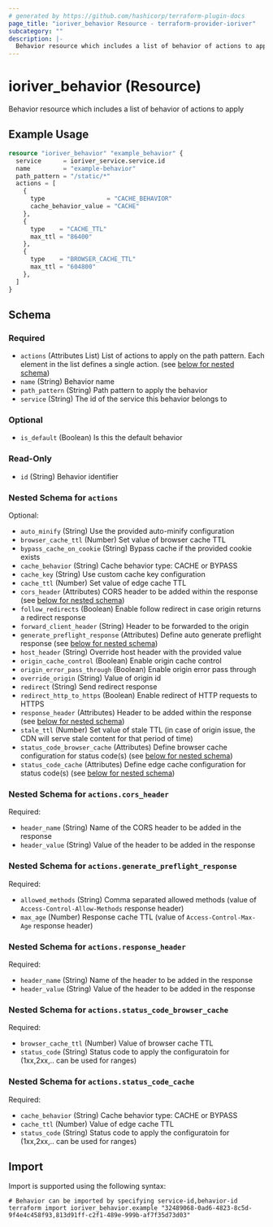 ```yaml
---
# generated by https://github.com/hashicorp/terraform-plugin-docs
page_title: "ioriver_behavior Resource - terraform-provider-ioriver"
subcategory: ""
description: |-
  Behavior resource which includes a list of behavior of actions to apply
---
```


# ioriver_behavior (Resource)

Behavior resource which includes a list of behavior of actions to apply

## Example Usage

```terraform
resource "ioriver_behavior" "example_behavior" {
  service      = ioriver_service.service.id
  name         = "example-behavior"
  path_pattern = "/static/*"
  actions = [
    {
      type                 = "CACHE_BEHAVIOR"
      cache_behavior_value = "CACHE"
    },
    {
      type    = "CACHE_TTL"
      max_ttl = "86400"
    },
    {
      type    = "BROWSER_CACHE_TTL"
      max_ttl = "604800"
    },
  ]
}
```

<!-- schema generated by tfplugindocs -->
## Schema

### Required

- `actions` (Attributes List) List of actions to apply on the path pattern. Each element in the list defines a single action. (see [below for nested schema](#nestedatt--actions))
- `name` (String) Behavior name
- `path_pattern` (String) Path pattern to apply the behavior
- `service` (String) The id of the service this behavior belongs to

### Optional

- `is_default` (Boolean) Is this the default behavior

### Read-Only

- `id` (String) Behavior identifier

<a id="nestedatt--actions"></a>
### Nested Schema for `actions`

Optional:

- `auto_minify` (String) Use the provided auto-minify configuration
- `browser_cache_ttl` (Number) Set value of browser cache TTL
- `bypass_cache_on_cookie` (String) Bypass cache if the provided cookie exists
- `cache_behavior` (String) Cache behavior type: CACHE or BYPASS
- `cache_key` (String) Use custom cache key configuration
- `cache_ttl` (Number) Set value of edge cache TTL
- `cors_header` (Attributes) CORS header to be added within the response (see [below for nested schema](#nestedatt--actions--cors_header))
- `follow_redirects` (Boolean) Enable follow redirect in case origin returns a redirect response
- `forward_client_header` (String) Header to be forwarded to the origin
- `generate_preflight_response` (Attributes) Define auto generate preflight response (see [below for nested schema](#nestedatt--actions--generate_preflight_response))
- `host_header` (String) Override host header with the provided value
- `origin_cache_control` (Boolean) Enable origin cache control
- `origin_error_pass_through` (Boolean) Enable origin error pass through
- `override_origin` (String) Value of origin id
- `redirect` (String) Send redirect response
- `redirect_http_to_https` (Boolean) Enable redirect of HTTP requests to HTTPS
- `response_header` (Attributes) Header to be added within the response (see [below for nested schema](#nestedatt--actions--response_header))
- `stale_ttl` (Number) Set value of stale TTL (in case of origin issue, the CDN will serve stale content for that period of time)
- `status_code_browser_cache` (Attributes) Define browser cache configuration for status code(s) (see [below for nested schema](#nestedatt--actions--status_code_browser_cache))
- `status_code_cache` (Attributes) Define edge cache configuration for status code(s) (see [below for nested schema](#nestedatt--actions--status_code_cache))

<a id="nestedatt--actions--cors_header"></a>
### Nested Schema for `actions.cors_header`

Required:

- `header_name` (String) Name of the CORS header to be added in the response
- `header_value` (String) Value of the header to be added in the response


<a id="nestedatt--actions--generate_preflight_response"></a>
### Nested Schema for `actions.generate_preflight_response`

Required:

- `allowed_methods` (String) Comma separated allowed methods (value of `Access-Control-Allow-Methods` response header)
- `max_age` (Number) Response cache TTL (value of `Access-Control-Max-Age` response header)


<a id="nestedatt--actions--response_header"></a>
### Nested Schema for `actions.response_header`

Required:

- `header_name` (String) Name of the header to be added in the response
- `header_value` (String) Value of the header to be added in the response


<a id="nestedatt--actions--status_code_browser_cache"></a>
### Nested Schema for `actions.status_code_browser_cache`

Required:

- `browser_cache_ttl` (Number) Value of browser cache TTL
- `status_code` (String) Status code to apply the configuratoin for (1xx,2xx,.. can be used for ranges)


<a id="nestedatt--actions--status_code_cache"></a>
### Nested Schema for `actions.status_code_cache`

Required:

- `cache_behavior` (String) Cache behavior type: CACHE or BYPASS
- `cache_ttl` (Number) Value of edge cache TTL
- `status_code` (String) Status code to apply the configuratoin for (1xx,2xx,.. can be used for ranges)

## Import

Import is supported using the following syntax:

```shell
# Behavior can be imported by specifying service-id,behavior-id
terraform import ioriver_behavior.example "32489068-0ad6-4823-8c5d-9f4e4c458f93,813d91ff-c2f1-489e-999b-af7f35d73d03"
```
